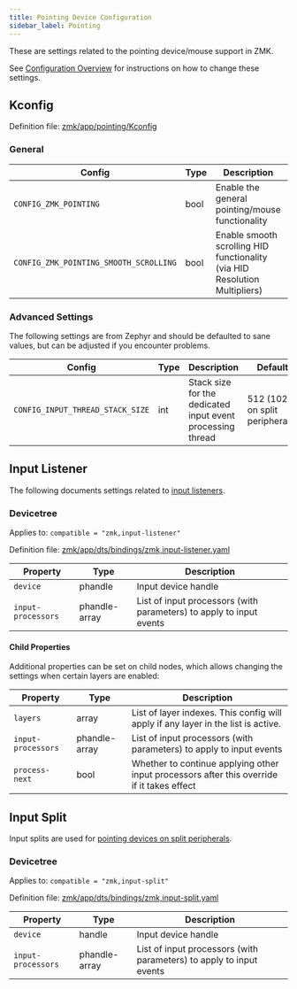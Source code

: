 ```yaml
---
title: Pointing Device Configuration
sidebar_label: Pointing
---
```


These are settings related to the pointing device/mouse support in ZMK.

See [Configuration Overview](index.md) for instructions on how to change these settings.

## Kconfig

Definition file: [zmk/app/pointing/Kconfig](https://github.com/zmkfirmware/zmk/blob/main/app/pointing/Kconfig)

### General

| Config                                 | Type | Description                                                                | Default |
| -------------------------------------- | ---- | -------------------------------------------------------------------------- | ------- |
| `CONFIG_ZMK_POINTING`                  | bool | Enable the general pointing/mouse functionality                            | n       |
| `CONFIG_ZMK_POINTING_SMOOTH_SCROLLING` | bool | Enable smooth scrolling HID functionality (via HID Resolution Multipliers) | n       |

### Advanced Settings

The following settings are from Zephyr and should be defaulted to sane values, but can be adjusted if you encounter problems.

| Config                           | Type | Description                                                | Default                         |
| -------------------------------- | ---- | ---------------------------------------------------------- | ------------------------------- |
| `CONFIG_INPUT_THREAD_STACK_SIZE` | int  | Stack size for the dedicated input event processing thread | 512 (1024 on split peripherals) |

## Input Listener

The following documents settings related to [input listeners](../features/pointing.md#input-listeners).

### Devicetree

Applies to: `compatible = "zmk,input-listener"`

Definition file: [zmk/app/dts/bindings/zmk,input-listener.yaml](https://github.com/zmkfirmware/zmk/blob/main/app/dts/bindings/zmk%2Cinput-listener.yaml)

| Property           | Type          | Description                                                         |
| ------------------ | ------------- | ------------------------------------------------------------------- |
| `device`           | phandle       | Input device handle                                                 |
| `input-processors` | phandle-array | List of input processors (with parameters) to apply to input events |

#### Child Properties

Additional properties can be set on child nodes, which allows changing the settings when certain layers are enabled:

| Property           | Type          | Description                                                                                |
| ------------------ | ------------- | ------------------------------------------------------------------------------------------ |
| `layers`           | array         | List of layer indexes. This config will apply if any layer in the list is active.          |
| `input-processors` | phandle-array | List of input processors (with parameters) to apply to input events                        |
| `process-next`     | bool          | Whether to continue applying other input processors after this override if it takes effect |

## Input Split

Input splits are used for [pointing devices on split peripherals](../development/hardware-integration/pointing.mdx#split).

### Devicetree

Applies to: `compatible = "zmk,input-split"`

Definition file: [zmk/app/dts/bindings/zmk,input-split.yaml](https://github.com/zmkfirmware/zmk/blob/main/app/dts/bindings/zmk%2Cinput-split.yaml)

| Property           | Type          | Description                                                         |
| ------------------ | ------------- | ------------------------------------------------------------------- |
| `device`           | handle        | Input device handle                                                 |
| `input-processors` | phandle-array | List of input processors (with parameters) to apply to input events |
